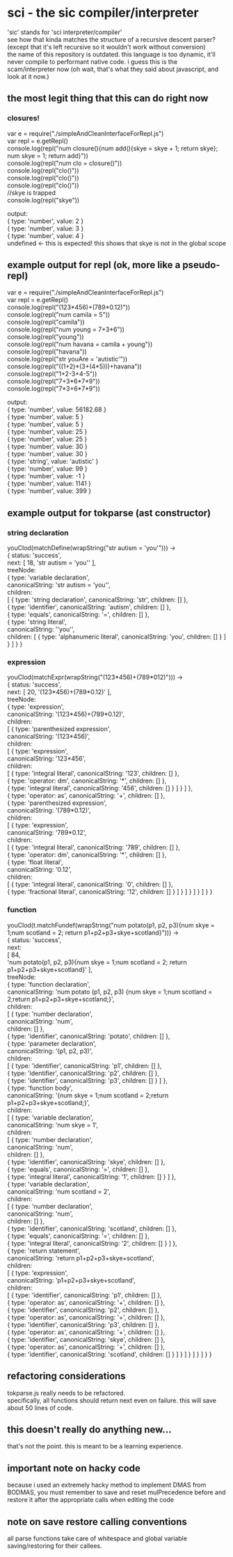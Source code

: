 # sci - the sic compiler/interpreter
'sic' stands for 'sci interpreter/compiler'  
see how that kinda matches the structure of a recursive descent parser? (except that it's left recursive so it wouldn't work without conversion)  
the name of this repository is outdated. this language is too dynamic, it'll never compile to performant native code. i guess this is the scam/interpreter now (oh wait, that's what they said about javascript, and look at it now.)
## the most legit thing that this can do right now
### closures!
var e = require("./simpleAndCleanInterfaceForRepl.js")  
var repl = e.getRepl()  
console.log(repl("num closure(){num add(){skye = skye + 1; return skye}; num skye = 1; return add}"))  
console.log(repl("num clo = closure()"))  
console.log(repl("clo()"))  
console.log(repl("clo()"))  
console.log(repl("clo()"))  
//skye is trapped  
console.log(repl("skye"))  
  
output:  
{ type: 'number', value: 2 }  
{ type: 'number', value: 3 }  
{ type: 'number', value: 4 }  
undefined <- this is expected! this shows that skye is not in the global scope
## example output for repl (ok, more like a pseudo-repl)
var e = require("./simpleAndCleanInterfaceForRepl.js")  
var repl = e.getRepl()  
console.log(repl("(123\*456)+(789\*0.12)"))  
console.log(repl("num camila = 5"))  
console.log(repl("camila"))  
console.log(repl("num young = 7+3\*6"))  
console.log(repl("young"))  
console.log(repl("num havana = camila + young"))  
console.log(repl("havana"))  
console.log(repl("str youAre = 'autistic'"))  
console.log(repl("((1+2)\*(3+(4\*5)))+havana"))  
console.log(repl("1+2-3+4-5"))  
console.log(repl("7+3\*6\*7\*9"))  
console.log(repl("7\*3+6\*7\*9"))  
  
output:  
{ type: 'number', value: 56182.68 }  
{ type: 'number', value: 5 }  
{ type: 'number', value: 5 }  
{ type: 'number', value: 25 }  
{ type: 'number', value: 25 }  
{ type: 'number', value: 30 }  
{ type: 'number', value: 30 }  
{ type: 'string', value: 'autistic' }  
{ type: 'number', value: 99 }  
{ type: 'number', value: -1 }  
{ type: 'number', value: 1141 }  
{ type: 'number', value: 399 }
## example output for tokparse (ast constructor)
### string declaration
youClod(matchDefine(wrapString("str autism = 'you'"))) ->  
{ status: 'success',  
  next: \[ 18, 'str autism = \'you\'' \],  
  treeNode:  
   { type: 'variable declaration',  
     canonicalString: 'str autism = \'you\'',  
     children:  
      \[ { type: 'string declaration', canonicalString: 'str', children: \[\] },  
        { type: 'identifier', canonicalString: 'autism', children: \[\] },  
        { type: 'equals', canonicalString: '=', children: \[\] },  
        { type: 'string literal',  
          canonicalString: '\'you\'',  
          children: \[ { type: 'alphanumeric literal', canonicalString: 'you', children: \[\] } \] } \] } }
### expression
youClod(matchExpr(wrapString("(123\*456)+(789\*012)"))) ->  
{ status: 'success',  
  next: \[ 20, '(123\*456)+(789\*0.12)' \],  
  treeNode:  
   { type: 'expression',  
     canonicalString: '(123\*456)+(789\*0.12)',  
     children:  
      \[ { type: 'parenthesized expression',  
          canonicalString: '(123\*456)',  
          children:  
           \[ { type: 'expression',  
               canonicalString: '123\*456',  
               children:  
                \[ { type: 'integral literal', canonicalString: '123', children: \[\] },  
                  { type: 'operator: dm', canonicalString: '\*', children: \[\] },  
                  { type: 'integral literal', canonicalString: '456', children: \[\] } \] } \] },  
        { type: 'operator: as', canonicalString: '+', children: \[\] },  
        { type: 'parenthesized expression',  
          canonicalString: '(789\*0.12)',  
          children:  
           \[ { type: 'expression',  
               canonicalString: '789\*0.12',  
               children:  
                \[ { type: 'integral literal', canonicalString: '789', children: \[\] },  
                  { type: 'operator: dm', canonicalString: '\*', children: \[\] },  
                  { type: 'float literal',  
                    canonicalString: '0.12',  
                    children:  
                     \[ { type: 'integral literal', canonicalString: '0', children: \[\] },  
                       { type: 'fractional literal', canonicalString: '12', children: \[\] } \] } \] } \] } \] } }
### function
youClod(t.matchFundef(wrapString("num potato(p1, p2, p3){num skye = 1;num scotland = 2; return p1+p2+p3+skye+scotland}"))) ->  
{ status: 'success',  
  next:  
   \[ 84,  
     'num potato(p1, p2, p3){num skye = 1;num scotland = 2; return p1+p2+p3+skye+scotland}' \],  
  treeNode:  
   { type: 'function declaration',  
     canonicalString: 'num potato (p1, p2, p3) {num skye = 1;num scotland = 2;return p1+p2+p3+skye+scotland;}',  
     children:  
      \[ { type: 'number declaration',  
          canonicalString: 'num',  
          children: \[\] },  
        { type: 'identifier', canonicalString: 'potato', children: \[\] },  
        { type: 'parameter declaration',  
          canonicalString: '(p1, p2, p3)',  
          children:  
           \[ { type: 'identifier', canonicalString: 'p1', children: \[\] },  
             { type: 'identifier', canonicalString: 'p2', children: \[\] },  
             { type: 'identifier', canonicalString: 'p3', children: \[\] } ] },  
        { type: 'function body',  
          canonicalString: '{num skye = 1;num scotland = 2;return p1+p2+p3+skye+scotland;}',  
          children:  
           \[ { type: 'variable declaration',  
               canonicalString: 'num skye = 1',  
               children:  
                \[ { type: 'number declaration',  
                    canonicalString: 'num',  
                    children: \[\] },  
                  { type: 'identifier', canonicalString: 'skye', children: \[\] },  
                  { type: 'equals', canonicalString: '=', children: \[\] },  
                  { type: 'integral literal', canonicalString: '1', children: \[\] } ] },  
             { type: 'variable declaration',  
               canonicalString: 'num scotland = 2',  
               children:  
                \[ { type: 'number declaration',  
                    canonicalString: 'num',  
                    children: \[\] },  
                  { type: 'identifier', canonicalString: 'scotland', children: \[\] },  
                  { type: 'equals', canonicalString: '=', children: \[\] },  
                  { type: 'integral literal', canonicalString: '2', children: \[\] } ] },  
             { type: 'return statement',  
               canonicalString: 'return p1+p2+p3+skye+scotland',  
               children:  
                \[ { type: 'expression',  
                    canonicalString: 'p1+p2+p3+skye+scotland',  
                    children:  
                     \[ { type: 'identifier', canonicalString: 'p1', children: \[\] },  
                       { type: 'operator: as', canonicalString: '+', children: \[\] },  
                       { type: 'identifier', canonicalString: 'p2', children: \[\] },  
                       { type: 'operator: as', canonicalString: '+', children: \[\] },  
                       { type: 'identifier', canonicalString: 'p3', children: \[\] },  
                       { type: 'operator: as', canonicalString: '+', children: \[\] },  
                       { type: 'identifier', canonicalString: 'skye', children: \[\] },  
                       { type: 'operator: as', canonicalString: '+', children: \[\] },  
                       { type: 'identifier', canonicalString: 'scotland', children: \[\] } \] } \] } \] } \] } }
## refactoring considerations
tokparse.js really needs to be refactored.  
specifically, all functions should return next even on failure. this will save about 50 lines of code.
## this doesn't really do anything new...
that's not the point. this is meant to be a learning experience.
## important note on hacky code
because i used an extremely hacky method to implement DMAS from BODMAS, you must remember to save and reset mulPrecedence before and restore it after the appropriate calls when editing the code
## note on save restore calling conventions
all parse functions take care of whitespace and global variable saving/restoring for their callees.

